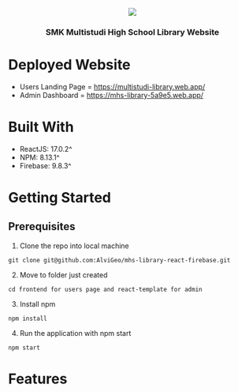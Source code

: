 <p align="center">
  <img src="https://user-images.githubusercontent.com/62235952/178112276-6a7284bd-a117-4d96-9850-fb1c5c8a2e09.jpg" />
</p>

<h3 align="center">
  SMK Multistudi High School Library Website
</h3>

# Deployed Website

- Users Landing Page = https://multistudi-library.web.app/
- Admin Dashboard = https://mhs-library-5a9e5.web.app/

# Built With

- ReactJS: 17.0.2^
- NPM: 8.13.1^
- Firebase: 9.8.3^

# Getting Started

## Prerequisites

1. Clone the repo into local machine

```
git clone git@github.com:AlviGeo/mhs-library-react-firebase.git
```

2. Move to folder just created

```
cd frontend for users page and react-template for admin
```

3. Install npm

```
npm install
```

4. Run the application with npm start

```
npm start
```

# Features

